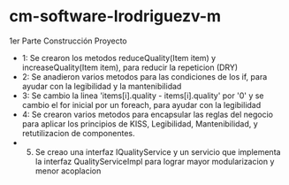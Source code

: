 # cm-software-lrodriguezv-m


1er Parte Construcción Proyecto

- 1: Se crearon los metodos reduceQuality(Item item) y increaseQuality(Item item), para reducir la repeticion (DRY)
- 2: Se anadieron varios metodos para las condiciones de los if, para ayudar con la legibilidad y la mantenibilidad
- 3: Se cambio la linea 'items[i].quality - items[i].quality' por '0' y se cambio el for inicial por un foreach, para 
ayudar con la legibilidad
- 4: Se crearon varios metodos para encapsular las reglas del negocio para aplicar los principios de KISS, Legibilidad, 
Mantenibilidad, y retutilizacion de componentes.
- 5. Se creao una interfaz IQualityService y un servicio que implementa la interfaz QualityServiceImpl para lograr mayor 
modularizacion y menor acoplacion
